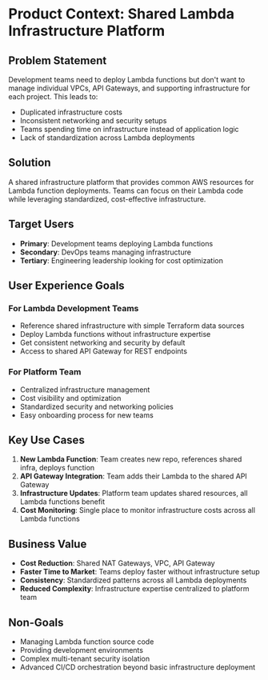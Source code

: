 # Product Context: Shared Lambda Infrastructure Platform

## Problem Statement

Development teams need to deploy Lambda functions but don't want to manage individual VPCs, API Gateways, and supporting infrastructure for each project. This leads to:

- Duplicated infrastructure costs
- Inconsistent networking and security setups
- Teams spending time on infrastructure instead of application logic
- Lack of standardization across Lambda deployments

## Solution

A shared infrastructure platform that provides common AWS resources for Lambda function deployments. Teams can focus on their Lambda code while leveraging standardized, cost-effective infrastructure.

## Target Users

- **Primary**: Development teams deploying Lambda functions
- **Secondary**: DevOps teams managing infrastructure
- **Tertiary**: Engineering leadership looking for cost optimization

## User Experience Goals

### For Lambda Development Teams

- Reference shared infrastructure with simple Terraform data sources
- Deploy Lambda functions without infrastructure expertise
- Get consistent networking and security by default
- Access to shared API Gateway for REST endpoints

### For Platform Team

- Centralized infrastructure management
- Cost visibility and optimization
- Standardized security and networking policies
- Easy onboarding process for new teams

## Key Use Cases

1. **New Lambda Function**: Team creates new repo, references shared infra, deploys function
2. **API Gateway Integration**: Team adds their Lambda to the shared API Gateway
3. **Infrastructure Updates**: Platform team updates shared resources, all Lambda functions benefit
4. **Cost Monitoring**: Single place to monitor infrastructure costs across all Lambda functions

## Business Value

- **Cost Reduction**: Shared NAT Gateways, VPC, API Gateway
- **Faster Time to Market**: Teams deploy faster without infrastructure setup
- **Consistency**: Standardized patterns across all Lambda deployments
- **Reduced Complexity**: Infrastructure expertise centralized to platform team

## Non-Goals

- Managing Lambda function source code
- Providing development environments
- Complex multi-tenant security isolation
- Advanced CI/CD orchestration beyond basic infrastructure deployment
